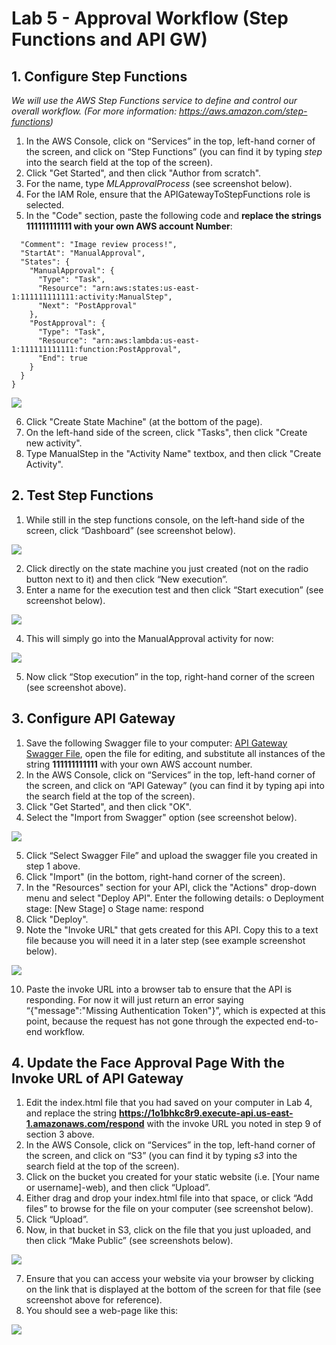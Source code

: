 # Lab 5 - Approval Workflow (Step Functions and API GW)

## 1. Configure Step Functions

_We will use the AWS Step Functions service to define and control our overall workflow.  (For more information: https://aws.amazon.com/step-functions)_

1.	In the AWS Console, click on “Services” in the top, left-hand corner of the screen, and click on “Step Functions” (you can find it by typing _step_ into the search field at the top of the screen).
2.	Click "Get Started", and then click "Author from scratch".
3.	For the name, type _MLApprovalProcess_ (see screenshot below).
4.	For the IAM Role, ensure that the APIGatewayToStepFunctions role is selected.
5.	In the "Code" section, paste the following code and **replace the strings 111111111111 with your own AWS account Number**:
```{
  "Comment": "Image review process!",
  "StartAt": "ManualApproval",
  "States": {
    "ManualApproval": {
      "Type": "Task",
      "Resource": "arn:aws:states:us-east-1:111111111111:activity:ManualStep",
      "Next": "PostApproval"
    },
    "PostApproval": {
      "Type": "Task",
      "Resource": "arn:aws:lambda:us-east-1:111111111111:function:PostApproval",
      "End": true
    }
  }
}
```

![](./Step_fns2.png)

6.	Click "Create State Machine" (at the bottom of the page).
7.	On the left-hand side of the screen, click "Tasks", then click "Create new activity".
8.	Type ManualStep in the "Activity Name" textbox, and then click "Create Activity".


## 2. Test Step Functions

1.	While still in the step functions console, on the left-hand side of the screen, click “Dashboard” (see screenshot below).

![](./Test_step_fns.png)

2.	Click directly on the state machine you just created (not on the radio button next to it) and then click “New execution”.
3.	Enter a name for the execution test and then click “Start execution” (see screenshot below).

![](./State_machines.png)

4.	This will simply go into the ManualApproval activity for now:

![](./New_execution.png)

5.	Now click “Stop execution” in the top, right-hand corner of the screen (see screenshot above).

## 3. Configure API Gateway

1.	Save the following Swagger file to your computer: [API Gateway Swagger File](./APIGatewayToStepFunctions-respond-swagger-apigateway.yaml), open the file for editing, and substitute all instances of the string **111111111111** with your own AWS account number.
2.	In the AWS Console, click on “Services” in the top, left-hand corner of the screen, and click on “API Gateway” (you can find it by typing api into the search field at the top of the screen).
3.	Click "Get Started", and then click "OK".
4.	Select the "Import from Swagger" option (see screenshot below).

![](./Create_new_api.png)

5.	Click “Select Swagger File” and upload the swagger file you created in step 1 above.
6.	Click "Import" (in the bottom, right-hand corner of the screen).
7.	In the "Resources" section for your API, click the "Actions" drop-down menu and select "Deploy API". Enter the following details:
o	 Deployment stage: [New Stage]
o	Stage name: respond
8.	Click "Deploy".
9.	Note the "Invoke URL" that gets created for this API.  Copy this to a text file because you will need it in a later step (see example screenshot below).

![](./Invoke_url.png)

10.	Paste the invoke URL into a browser tab to ensure that the API is responding. For now it will just return an error saying “{"message":"Missing Authentication Token"}”, which is expected at this point, because the request has not gone through the expected end-to-end workflow.


## 4. Update the Face Approval Page With the Invoke URL of API Gateway

1.	Edit the index.html file that you had saved on your computer in Lab 4, and replace the string **https://1o1bhkc8r9.execute-api.us-east-1.amazonaws.com/respond** with the invoke URL you noted in step 9 of section 3 above.
2.	In the AWS Console, click on “Services” in the top, left-hand corner of the screen, and click on “S3” (you can find it by typing _s3_ into the search field at the top of the screen).
3.	Click on the bucket you created for your static website (i.e. [Your name or username]-web), and then click “Upload”.
4.	Either drag and drop your index.html file into that space, or click “Add files” to browse for the file on your computer (see screenshot below).
5.	Click “Upload”.
6.	Now, in that bucket in S3, click on the file that you just uploaded, and then click “Make Public” (see screenshots below).

![](./Make_public.png)

7.	Ensure that you can access your website via your browser by clicking on the link that is displayed at the bottom of the screen for that file (see screenshot above for reference).
8.	You should see a web-page like this:

![](./Approval_page.png)


